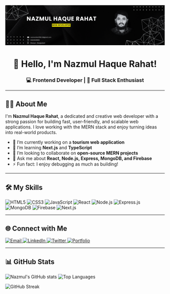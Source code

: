 <!-- Banner Image -->
<img src="https://github.com/nazmulrahat786/nazmulrahat786/blob/main/NazmulHaqueRahat-1.png" alt="Banner" />


<h1 align="center">👋 Hello, I'm Nazmul Haque Rahat!</h1>
<h3 align="center">💻 Frontend Developer | 🌱 Full Stack Enthusiast</h3>


---

## 🧑‍💻 About Me

I'm **Nazmul Haque Rahat**, a dedicated and creative web developer with a strong passion for building fast, user-friendly, and scalable web applications. I love working with the MERN stack and enjoy turning ideas into real-world products.

- 🔭 I’m currently working on a **tourism web application**
- 🌱 I’m learning **Next.js** and **TypeScript**
- 👯 I’m looking to collaborate on **open-source MERN projects**
- 💬 Ask me about **React, Node.js, Express, MongoDB, and Firebase**
- ⚡ Fun fact: I enjoy debugging as much as building!


---



## 🛠️ My Skills  

<p align="left">
  <img src="https://img.shields.io/badge/HTML5-E34F26?style=for-the-badge&logo=html5&logoColor=white" alt="HTML5" />
  <img src="https://img.shields.io/badge/CSS3-1572B6?style=for-the-badge&logo=css3&logoColor=white" alt="CSS3" />
  <img src="https://img.shields.io/badge/JavaScript-F7DF1E?style=for-the-badge&logo=javascript&logoColor=black" alt="JavaScript" />
  <img src="https://img.shields.io/badge/React-20232A?style=for-the-badge&logo=react&logoColor=61DAFB" alt="React" />
  <img src="https://img.shields.io/badge/Node.js-339933?style=for-the-badge&logo=nodedotjs&logoColor=white" alt="Node.js" />
  <img src="https://img.shields.io/badge/Express.js-000000?style=for-the-badge&logo=express&logoColor=white" alt="Express.js" />
  <img src="https://img.shields.io/badge/MongoDB-4EA94B?style=for-the-badge&logo=mongodb&logoColor=white" alt="MongoDB" />
  <img src="https://img.shields.io/badge/Firebase-ffca28?style=for-the-badge&logo=firebase&logoColor=black" alt="Firebase" />
  <img src="https://img.shields.io/badge/Next.js-000000?style=for-the-badge&logo=nextdotjs&logoColor=white" alt="Next.js" />
</p>


---

## 🌐 Connect with Me

<p align="left">
  <a href="mailto:your-email@example.com" target="_blank" rel="noopener noreferrer">
    <img src="https://img.shields.io/badge/Email-D14836?style=for-the-badge&logo=gmail&logoColor=white" alt="Email" />
  </a>
  <a href="https://www.linkedin.com/in/yourprofile" target="_blank" rel="noopener noreferrer">
    <img src="https://img.shields.io/badge/LinkedIn-0077B5?style=for-the-badge&logo=linkedin&logoColor=white" alt="LinkedIn" />
  </a>
  <a href="https://twitter.com/yourhandle" target="_blank" rel="noopener noreferrer">
    <img src="https://img.shields.io/badge/Twitter-1DA1F2?style=for-the-badge&logo=twitter&logoColor=white" alt="Twitter" />
  </a>
  <a href="https://yourportfolio.com" target="_blank" rel="noopener noreferrer">
    <img src="https://img.shields.io/badge/Portfolio-000000?style=for-the-badge&logo=firefox&logoColor=white" alt="Portfolio" />
  </a>
</p>

---

## 📊 GitHub Stats

<p align="left">
  <img src="https://github-readme-stats.vercel.app/api?username=your-username&show_icons=true&theme=radical" alt="Nazmul's GitHub stats" height="165"/>
  <img src="https://github-readme-stats.vercel.app/api/top-langs/?username=your-username&layout=compact&theme=radical" alt="Top Languages" height="165"/>
</p>

<p align="left">
  <img src="https://github-readme-streak-stats.herokuapp.com/?user=your-username&theme=radical" alt="GitHub Streak" height="165"/>
</p>
